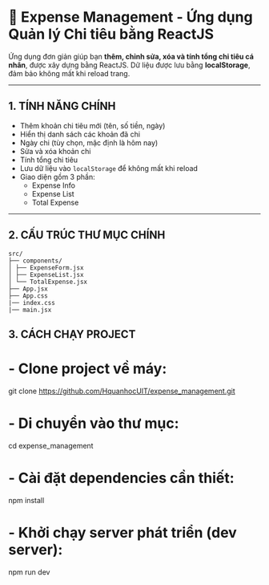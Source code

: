 # 💸 Expense Management - Ứng dụng Quản lý Chi tiêu bằng ReactJS

Ứng dụng đơn giản giúp bạn **thêm, chỉnh sửa, xóa và tính tổng chi tiêu cá nhân**, được xây dựng bằng ReactJS. Dữ liệu được lưu bằng **localStorage**, đảm bảo không mất khi reload trang.

---

## 1. TÍNH NĂNG CHÍNH

- Thêm khoản chi tiêu mới (tên, số tiền, ngày)
- Hiển thị danh sách các khoản đã chi
- Ngày chi (tùy chọn, mặc định là hôm nay)
- Sửa và xóa khoản chi
- Tính tổng chi tiêu
- Lưu dữ liệu vào `localStorage` để không mất khi reload
- Giao diện gồm 3 phần:
   + Expense Info
   + Expense List
   + Total Expense

---

## 2. CẤU TRÚC THƯ MỤC CHÍNH
```
src/
├── components/
│ ├── ExpenseForm.jsx
│ ├── ExpenseList.jsx
│ └── TotalExpense.jsx
├── App.jsx
├── App.css
|── index.css
|── main.jsx
```


## 3. CÁCH CHẠY PROJECT

# - Clone project về máy:
git clone https://github.com/HquanhocUIT/expense_management.git

# - Di chuyển vào thư mục:
cd expense_management

# - Cài đặt dependencies cần thiết:
npm install

# - Khởi chạy server phát triển (dev server):
npm run dev
